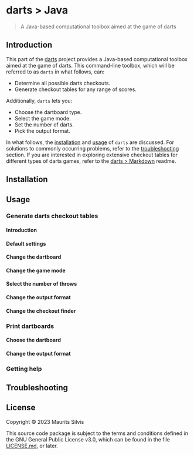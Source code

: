 # darts > Java

> A Java-based computational toolbox aimed at the game of darts

## Introduction

This part of the [darts](https://github.com/mauritssilvis/darts) project provides a Java-based computational toolbox aimed at the game of darts.
This command-line toolbox, which will be referred to as `darts` in what follows, can:

- Determine all possible darts checkouts.
- Generate checkout tables for any range of scores.

Additionally, `darts` lets you:

- Choose the dartboard type.
- Select the game mode.
- Set the number of darts.
- Pick the output format.

In what follows, the [installation](#installation) and [usage](#usage) of `darts` are discussed.
For solutions to commonly occurring problems, refer to the [troubleshooting](#troubleshooting) section.
If you are interested in exploring extensive checkout tables for different types of darts games, refer to the [darts > Markdown](../md) readme.

## Installation

## Usage

### Generate darts checkout tables

#### Introduction

#### Default settings

#### Change the dartboard

#### Change the game mode

#### Select the number of throws

#### Change the output format

#### Change the checkout finder

### Print dartboards

#### Choose the dartboard

#### Change the output format

### Getting help

## Troubleshooting

## License

Copyright © 2023 Maurits Silvis

This source code package is subject to the terms and conditions defined in the GNU General Public License v3.0, which can be found in the file [LICENSE.md](../LICENSE.md), or later.
